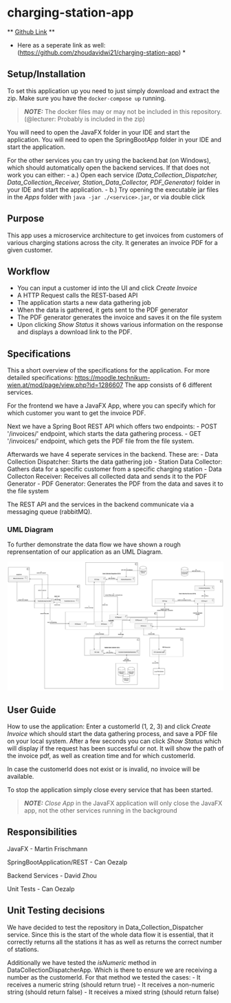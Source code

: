 # charging-station-app
** [Github Link](https://github.com/zhoudavidwi21/charging-station-app) **

* Here as a seperate link as well: (https://github.com/zhoudavidwi21/charging-station-app) *


## Setup/Installation
To set this application up you need to just simply download and extract the zip.
Make sure you have the `docker-compose up` running. 
> **_NOTE:_**  The docker files may or may not be included in this repository. (@lecturer: Probably is included in the zip)

You will need to open the JavaFX folder in your IDE and start the application.
You will need to open the SpringBootApp folder in your IDE and start the application.

For the other services you can try using the backend.bat (on Windows), which should automatically open the backend services.
If that does not work you can either: 
	- a.) Open each service *(Data_Collection_Dispatcher, Data_Collection_Receiver, Station_Data_Collector, PDF_Generator)* folder in your IDE and start the application.
	- b.) Try opening the executable jar files in the *Apps* folder with `java -jar ./<service>.jar`, or via double click
	

## Purpose
This app uses a microservice architecture to get invoices from customers of various charging stations across the city.
It generates an invoice PDF for a given customer.


## Workflow
- You can input a customer id into the UI and click *Create Invoice*
- A HTTP Request calls the REST-based API
- The application starts a new data gathering job
- When the data is gathered, it gets sent to the PDF generator
- The PDF generator generates the invoice and saves it on the file system
- Upon clicking *Show Status* it shows various information on the response and displays a download link to the PDF.


## Specifications
This a short overview of the specifications for the application. For more detailed specifications: https://moodle.technikum-wien.at/mod/page/view.php?id=1286607
The app consists of 6 different services.

For the frontend we have a JavaFX App, where you can specify which for which customer you want to get the invoice PDF.

Next we have a Spring Boot REST API which offers two endpoints:
	- POST '/invoices/<customer-id>' endpoint, which starts the data gathering process.
	- GET '/invoices/<customer-id>' endpoint, which gets the PDF file from the file system.
	
Afterwards we have 4 seperate services in the backend.
These are: 
	- Data Collection Dispatcher: Starts the data gathering job
	- Station Data Collector: Gathers data for a specific customer from a specific charging station
	- Data Collecton Receiver: Receives all collected data and sends it to the PDF Generator
	- PDF Generator: Generates the PDF from the data and saves it to the file system
	
The REST API and the services in the backend communicate via a messaging queue (rabbitMQ).


### UML Diagram
To further demonstrate the data flow we have shown a rough reprensentation of our application as an UML Diagram.

![UML Diagram displaying the communication and data flow between the different services](./Documents/UML_FuelStation.png)


## User Guide
How to use the application:
Enter a customerId (1, 2, 3) and click *Create Invoice* which should start the data gathering process, and save a PDF file on your local system.
After a few seconds you can click *Show Status* which will display if the request has been successful or not.
It will show the path of the invoice pdf, as well as creation time and for which customerId.

In case the customerId does not exist or is invalid, no invoice will be available.

To stop the application simply close every service that has been started.
> **_NOTE:_**  *Close App* in the JavaFX application will only close the JavaFX app, not the other services running in the background


## Responsibilities
JavaFX - Martin Frischmann

SpringBootApplication/REST - Can Oezalp

Backend Services - David Zhou

Unit Tests - Can Oezalp


## Unit Testing decisions
We have decided to test the repository in Data_Collection_Dispatcher service. Since this is the start of the whole data flow
it is essential, that it correctly returns all the stations it has as well as returns the correct number of stations.

Additionally we have tested the *isNumeric* method in DataCollectionDispatcherApp. Which is there to ensure we are receiving a number as the customerId.
For that method we tested the cases: 	- It receives a numeric string (should return true)
										- It receives a non-numeric string (should return false)
										- It receives a mixed string (should return false)